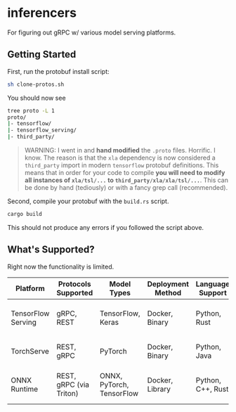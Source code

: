 # inferencers

For figuring out gRPC w/ various model serving platforms.

## Getting Started

First, run the protobuf install script:

```sh
sh clone-protos.sh
```

You should now see

```sh
tree proto -L 1
proto/
|- tensorflow/
|- tensorflow_serving/
|- third_party/
```

> WARNING: I went in and **hand modified** the `.proto` files. Horrific. I know. The reason is that the `xla` dependency is now considered a `third_party` import in modern `tensorflow` protobuf definitions. This means that in order for your code to compile **you will need to modify all instances of `xla/tsl/...` to `third_party/xla/xla/tsl/...`**. This can be done by hand (tediously) or with a fancy grep call (recommended).

Second, compile your protobuf with the `build.rs` script.

```sh 
cargo build
```

This should not produce any errors if you followed the script above.

## What's Supported?

Right now the functionality is limited. 

| Platform                 | Protocols Supported | Model Types               | Deployment Method      | Language Support | Special Features            | Notes                        |
|--------------------------|---------------------|---------------------------|------------------------|-----------------|-----------------------------|------------------------------|
| TensorFlow Serving       | gRPC, REST          | TensorFlow, Keras         | Docker, Binary         | Python, Rust    | Dynamic batching, GPU support | Supports multiple models per server |
| TorchServe               | REST, gRPC          | PyTorch                   | Docker, Binary         | Python, Java    | Custom handlers, Metrics    | Optimized for PyTorch models |
| ONNX Runtime             | REST, gRPC (via Triton) | ONNX, PyTorch, TensorFlow | Docker, Library       | Python, C++, Rust | Hardware acceleration     | Supports quantization and edge deployment |
